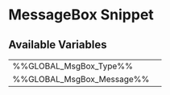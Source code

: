 # <span class="jumptarget"> MessageBox Snippet </span>

## <span class="jumptarget"> Available Variables </span>
|||
|---|---|
| %%GLOBAL_MsgBox_Type%% |
| %%GLOBAL_MsgBox_Message%% |
